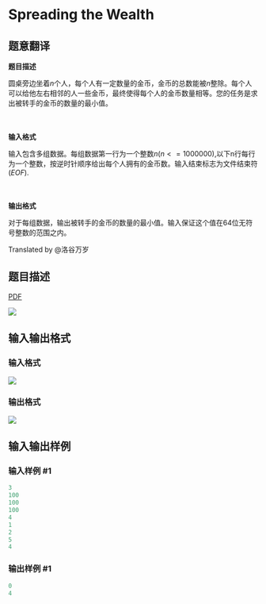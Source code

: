 # Spreading the Wealth

## 题意翻译

**题目描述**

圆桌旁边坐着$n$个人，每个人有一定数量的金币，金币的总数能被$n$整除。每个人可以给他左右相邻的人一些金币，最终使得每个人的金币数量相等。您的任务是求出被转手的金币的数量的最小值。

　

**输入格式**

输入包含多组数据。每组数据第一行为一个整数$n(n<=1000000)$,以下n行每行为一个整数，按逆时针顺序给出每个人拥有的金币数。输入结束标志为文件结束符($EOF$).

　

**输出格式**

对于每组数据，输出被转手的金币的数量的最小值。输入保证这个值在$64$位无符号整数的范围之内。

Translated by @洛谷万岁 

## 题目描述

[problemUrl]: https://uva.onlinejudge.org/index.php?option=com_onlinejudge&Itemid=8&category=25&page=show_problem&problem=2275

[PDF](https://uva.onlinejudge.org/external/113/p11300.pdf)

![](https://cdn.luogu.com.cn/upload/vjudge_pic/UVA11300/c83e8cdad573ef34a229c82602a89a93d55ef2c5.png)

## 输入输出格式

### 输入格式

![](https://cdn.luogu.com.cn/upload/vjudge_pic/UVA11300/18c417f34b3f686ac470a570c30504f84d8547ca.png)

### 输出格式

![](https://cdn.luogu.com.cn/upload/vjudge_pic/UVA11300/654abc4830ee744931fee29a01ce06482f09fd38.png)

## 输入输出样例

### 输入样例 #1

```cpp
3
100
100
100
4
1
2
5
4
```


### 输出样例 #1

```cpp
0
4
```


